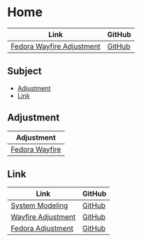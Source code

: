 

# Home

| Link | GitHub |
| ---- | ------ |
| [Fedora Wayfire Adjustment](https://samwhelp.github.io/fedora-wayfire-adjustment/) | [GitHub](https://github.com/samwhelp/fedora-wayfire-adjustment) |




## Subject

* [Adjustment](#adjustment)
* [Link](#link)




## Adjustment

| Adjustment |
| -------- |
| [Fedora Wayfire](https://github.com/samwhelp/fedora-wayfire-adjustment/tree/main/prototype/main/wayfire-config/Main) |




## Link

| Link | GitHub |
| ---- | ------ |
| [System Modeling](https://samwhelp.github.io/system-modeling/) | [GitHub](https://github.com/samwhelp/system-modeling) |
| [Wayfire Adjustment](https://samwhelp.github.io/wayfire-adjustment/) | [GitHub](https://github.com/samwhelp/wayfire-adjustment) |
| [Fedora Adjustment](https://samwhelp.github.io/fedora-adjustment/) | [GitHub](https://github.com/samwhelp/fedora-adjustment) |
